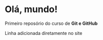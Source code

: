 # Olá, mundo!

Primeiro reposório do curso de **Git e GitHub**

Linha adicionada diretamente no site

